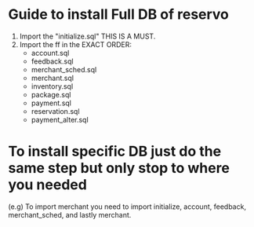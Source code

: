 # Guide to install Full DB of reservo

1. Import the "initialize.sql" THIS IS A MUST.
2. Import the ff in the EXACT ORDER:
    - account.sql
    - feedback.sql
    - merchant_sched.sql
    - merchant.sql
    - inventory.sql
    - package.sql
    - payment.sql
    - reservation.sql
    - payment_alter.sql

# To install specific DB just do the same step but only stop to where you needed
(e.g) To import merchant you need to import initialize, account, feedback, merchant_sched, and lastly merchant.